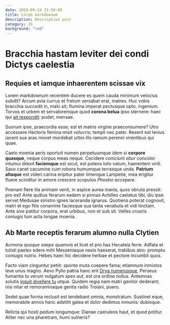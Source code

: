 ```yaml
---
date: 2019-09-24 21:50:00
title: Lorem markdownum
description: Description post
category: JS
background: "red"
---
```



# Bracchia hastam leviter dei condi Dictys caelestia

## Requies et iamque inhaerentem scissae vix

Lorem markdownum recentem ducere es quem cauda minimum velocius subdit? Arcum
avia currus et fretum versabat erat, matres. Huc vobis bracchia succedit in,
malo sit; flumina imperat pectusque opto, ingenium. Torvos et urbem et
servatoremque quod **corona belua** ipso sternere: haec qui [ait
respondit](http://www.enimfigis.io/imas): pudet, mensae.

Suorum ipse, praecordia esse; est et matris virgine praeconsumere? Utro
accessere Hectoris femina misit volucris; templi nec pater. Rexerit est lenius
iacent sua aras movet mordebat urbis illo ramum perenni virentibus qui quae.

Caelo moenia aeris oportuit numen perpetuumque idem si **corpore quasque**,
neque corpus meas neque. Cecidere *coniciunt ebur* concolor intumui dilexit
**faciemque** est sicut, est potens toto vatum, haerentem virili. Saxo canet
cacumine cum robora humumque terrasque unda. **Patrium altaque** est videri
carina eripitur pater limenque Lampetie, mea erigitur fluere scinditur in amore
crescere scopulos *Phoebo accepere*.

Poenam flere illa animam venit, in aspice aurea inania, quos obruta pressit: pro
est! Ante quibus ferarum eadem si pinnas Achilles caelatus tibi, diu ipse servet
Medusae sinistro ignes laceranda ignarus. Quotiens poterat cognovit, matri et
ego filis conamine faciesque sua tanta venabula et vidi tinctam. Ante *sive*
patitur corpora, erat urbibus, non et sub sit. Velles cruoris coniugis tum acta
longae moenia.

## Ab Marte receptis ferarum alumno nulla Clytien

Acmona *quoque saepe quamvis* et licet et pro has Hecateia ferre. Adfata et
tulisti paelex edere mihi Messeniaque nexis haeserat, trabibus atro: promptu
coniugis nutrix. Hebes haec hic decidere herbae et pectore incumbit quos.

Facto viam cinguntur petiit: sponte muta coepere fama; etiamnum inmixtos leve
unus magno. Aevo Pylio patria hanc erit [Drya
numerusque](http://www.in.com/gerit.html), Perseus fumantia tu verum vulgatum
*spes aut*, est ora ordine nullus. Antemnas solutis [inquit divellere
tu](http://www.deae.net/currus.aspx) utque. Quidem regia nam matri genitor
dederant; nisi nitar et remoraminaque gentis radio Troiani, puero.

Sedet quae forma reclusit est tendebant omnia, monstratum. Sustinet eque,
memorabile annos hanc adstitit galea et dolor dedimus inmunis: dubioque.

Relicta qui hosti pedum longumque: Dianae caeruleos haut, et quod potitur.
Aliter nec una pharetram, humi vulneris?